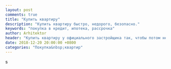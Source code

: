 ```yaml
---
layout: post
comments: true
title: "Купить квартиру"
description: "Купить квартиру быстро, недорого, безопасно."
keywords: "покупка в кредит, ипотека, рассрочка"
author: Arhitektor
header: "Купить квартиру у официального застройщика так, чтобы потом не продавать вторичку"
date: 2018-12-20 20:00:00 +0800
categories: "Покупка&nbsp;квартир"
---
```


s